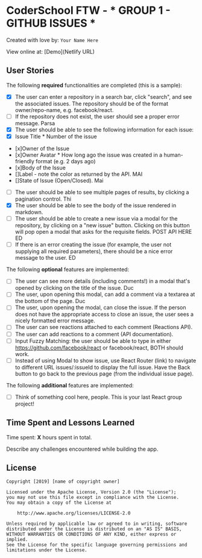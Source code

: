 # CoderSchool FTW - * GROUP 1 - GITHUB ISSUES *

Created with love by: `Your Name Here`
  
View online at: [Demo](Netlify URL)
  


## User Stories

The following **required** functionalities are completed (this is a sample):

* [X] The user can enter a repository in a search bar, click "search", and see the associated issues. The repository should be of the format owner/repo-name, e.g. facebook/react.
* [ ] If the repository does not exist, the user should see a proper error message. Parsa
* [x] The user should be able to see the following information for each issue:
* [x] Issue Title * Number of the issue
* [x]Owner of the Issue
* [x]Owner Avatar * How long ago the issue was created in a human-friendly format (e.g. 2 days ago)
* [x]Body of the Issue
* []Label - note the color as returned by the API. MAI
* []State of Issue (Open/Closed). Mai
* [ ] The user should be able to see multiple pages of results, by clicking a pagination control. Thi
* [x] The user should be able to see the body of the issue rendered in markdown.
* [ ] The user should be able to create a new issue via a modal for the repository, by clicking on a "new issue" button. Clicking on this button will pop open a modal that asks for the requisite fields. POST API HERE ED
* [ ] If there is an error creating the issue (for example, the user not supplying all required parameters), there should be a nice error message to the user. ED

The following **optional** features are implemented:

* [ ] The user can see more details (including comments!) in a modal that's opened by clicking on the title of the issue. Duc
* [ ] The user, upon opening this modal, can add a comment via a textarea at the bottom of the page. Duc
* [ ] The user, upon opening the modal, can close the issue. If the person does not have the appropriate access to close an issue, the user sees a nicely formatted error message.
* [ ] The user can see reactions attached to each comment (Reactions API).
* [ ] The user can add reactions to a comment (API documentation).
* [ ] Input Fuzzy Matching: the user should be able to type in either https://github.com/facebook/react or facebook/react, BOTH should work.
* [ ] Instead of using Modal to show issue, use React Router (link) to navigate to different URL issues/:issueId to display the full issue. Have the Back button to go back to the previous page (from the individual issue page).

The following **additional** features are implemented:

* [ ] Think of something cool here, people. This is your last React group project!

## Time Spent and Lessons Learned

Time spent: **X** hours spent in total.

Describe any challenges encountered while building the app.

## License

    Copyright [2019] [name of copyright owner]

    Licensed under the Apache License, Version 2.0 (the "License");
    you may not use this file except in compliance with the License.
    You may obtain a copy of the License at

        http://www.apache.org/licenses/LICENSE-2.0

    Unless required by applicable law or agreed to in writing, software
    distributed under the License is distributed on an "AS IS" BASIS,
    WITHOUT WARRANTIES OR CONDITIONS OF ANY KIND, either express or implied.
    See the License for the specific language governing permissions and
    limitations under the License.